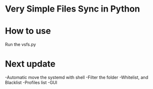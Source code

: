 # Very Simple Files Sync in Python

# How to use

Run the vsfs.py

# Next update

-Automatic move the systemd with shell
-Filter the folder
-Whitelist, and Blacklist
-Profiles list
-GUI
